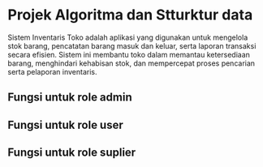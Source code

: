 # Projek Algoritma dan Stturktur data

Sistem Inventaris Toko adalah aplikasi yang digunakan
untuk mengelola stok barang, pencatatan barang
masuk dan keluar, serta laporan transaksi secara
efisien. Sistem ini membantu toko dalam memantau
ketersediaan barang, menghindari kehabisan stok, dan
mempercepat proses pencarian serta pelaporan
inventaris.

## Fungsi untuk role admin

## Fungsi untuk role user

## Fungsi untuk role suplier
